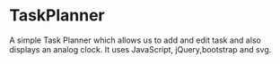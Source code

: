 # TaskPlanner
A simple Task Planner which allows us to add and edit task and also displays an analog clock. It uses JavaScript, jQuery,bootstrap and svg.


